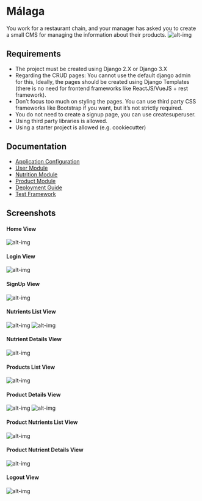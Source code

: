 # Málaga
You work for a restaurant chain, and your manager has asked you to create a small CMS for managing the information about their products.
![alt-img](./wallpaper.jpg)

## Requirements
- The project must be created using Django 2.X or Django 3.X
- Regarding the CRUD pages: You cannot use the default django admin for this, Ideally, the pages should be created using Django Templates (there is no need for frontend frameworks like ReactJS/VueJS + rest framework).
- Don’t focus too much on styling the pages. You can use third party CSS frameworks like Bootstrap if you want, but it’s not strictly required.
- You do not need to create a signup page, you can use createsuperuser.
- Using third party libraries is allowed.
- Using a starter project is allowed (e.g. cookiecutter)

## Documentation
- [Application Configuration](./app/README.md)
- [User Module](./user/README.md)
- [Nutrition Module](./nutrition/README.md)
- [Product Module](./product/README.md)
- [Deployment Guide](./USAGE.md)
- [Test Framework](./TEST.md)

## Screenshots

#### Home View
![alt-img](./screenshots/sample1.png)

#### Login View
![alt-img](./screenshots/sample2.png)

#### SignUp View
![alt-img](./screenshots/sample3.png)

#### Nutrients List View
![alt-img](./screenshots/sample4.png)
![alt-img](./screenshots/sample5.png)

#### Nutrient Details View
![alt-img](./screenshots/sample6.png)

#### Products List View
![alt-img](./screenshots/sample7.png)

#### Product Details View
![alt-img](./screenshots/sample8.png)
![alt-img](./screenshots/sample9.png)

#### Product Nutrients List View
![alt-img](./screenshots/sample10.png)

#### Product Nutrient Details View
![alt-img](./screenshots/sample11.png)

#### Logout View
![alt-img](./screenshots/sample12.png)
